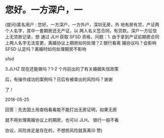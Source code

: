 # 您好。一方深户，一

(提问)匿名用户 : 您好。一方深户，一方外户，深圳无房，外 地有房有贷，产证两个人名字，其中一套期房还无产证，以 两人名义签合同，有贷款。深户一方征信上无贷款记录，想 通过 JLH 获取 SFSD 资格，问题：1\. 由于拿到产证前期房合同 上两人名字无法变更，离婚协议上期房如何处理？2.银行看离 婚协议吗？会影响 SFSD 认定吗？离婚时如何处理期房不影响

sfsd

3.JLHZ 现在还能做吗？1-2 个月前出的了有关婚姻失信政策

后，有操作成功的案例吗？日后有被查出的风险吗？谢谢

了！

2018-05-25

回答：先去国土局查档看看能不能打出无房证明，如果无房

就不用处理离婚协议上的期房，也可以 JLH。 银行一般不看

协议，风险肯定是存在的，不想担风险就真离(0 赞)